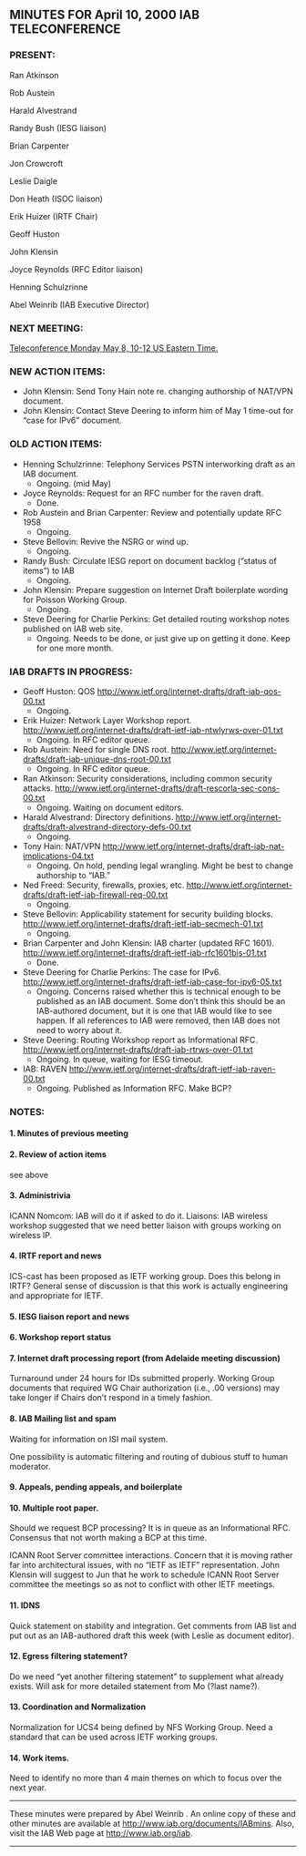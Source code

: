 
MINUTES FOR April 10, 2000 IAB TELECONFERENCE
---------------------------------------------


### PRESENT:



 Ran Atkinson  

 Rob Austein  

 Harald Alvestrand  

 Randy Bush (IESG liaison)  

 Brian Carpenter  

 Jon Crowcroft  

 Leslie Daigle  

 Don Heath (ISOC liaison)  

 Erik Huizer (IRTF Chair)  

 Geoff Huston  

 John Klensin  

 Joyce Reynolds (RFC Editor liaison)  

 Henning Schulzrinne  

Abel Weinrib (IAB Executive Director)


### NEXT MEETING:


[Teleconference Monday May 8, 10-12 US Eastern Time.](IABmins.2000-05-08.html)

### NEW ACTION ITEMS:


* John Klensin: Send Tony Hain note re. changing authorship of NAT/VPN document.
* John Klensin: Contact Steve Deering to inform him of May 1 time-out for “case for IPv6” document.


### OLD ACTION ITEMS:


* Henning Schulzrinne: Telephony Services PSTN interworking draft as an IAB document.
	+ Ongoing. (mid May)
* Joyce Reynolds: Request for an RFC number for the raven draft.
	+ Done.
* Rob Austein and Brian Carpenter: Review and potentially update RFC 1958
	+ Ongoing.
* Steve Bellovin: Revive the NSRG or wind up.
	+ Ongoing.
* Randy Bush: Circulate IESG report on document backlog (“status of items”) to IAB
	+ Ongoing.
* John Klensin: Prepare suggestion on Internet Draft boilerplate wording for Poisson Working Group.
	+ Ongoing.
* Steve Deering for Charlie Perkins: Get detailed routing workshop notes published on IAB web site.
	+ Ongoing. Needs to be done, or just give up on getting it done. Keep for one more month.


### IAB DRAFTS IN PROGRESS:


* Geoff Huston: QOS
	<http://www.ietf.org/internet-drafts/draft-iab-qos-00.txt>
	+ Ongoing.
* Erik Huizer: Network Layer Workshop report.
	<http://www.ietf.org/internet-drafts/draft-ietf-iab-ntwlyrws-over-01.txt>
	+ Ongoing. In RFC editor queue.
* Rob Austein: Need for single DNS root.
	<http://www.ietf.org/internet-drafts/draft-iab-unique-dns-root-00.txt>
	+ Ongoing. In RFC editor queue.
* Ran Atkinson: Security considerations, including common security attacks.
	<http://www.ietf.org/internet-drafts/draft-rescorla-sec-cons-00.txt>
	+ Ongoing. Waiting on document editors.
* Harald Alvestrand: Directory definitions.
	<http://www.ietf.org/internet-drafts/draft-alvestrand-directory-defs-00.txt>
	+ Ongoing.
* Tony Hain: NAT/VPN
	<http://www.ietf.org/internet-drafts/draft-iab-nat-implications-04.txt>
	+ Ongoing. On hold, pending legal wrangling. Might be best to change authorship to “IAB.”
* Ned Freed: Security, firewalls, proxies, etc.
	<http://www.ietf.org/internet-drafts/draft-ietf-iab-firewall-req-00.txt>
	+ Ongoing.
* Steve Bellovin: Applicability statement for security building blocks.
	<http://www.ietf.org/internet-drafts/draft-ietf-iab-secmech-01.txt>
	+ Ongoing.
* Brian Carpenter and John Klensin: IAB charter (updated RFC 1601).
	<http://www.ietf.org/internet-drafts/draft-ietf-iab-rfc1601bis-01.txt>
	+ Done.
* Steve Deering for Charlie Perkins: The case for IPv6.
	<http://www.ietf.org/internet-drafts/draft-ietf-iab-case-for-ipv6-05.txt>
	+ Ongoing. Concerns raised whether this is technical enough to be published as an IAB document. Some don’t think this should be an IAB-authored document, but it is one that IAB would like to see happen. If all references to IAB were removed, then IAB does not need to worry about it.
* Steve Deering: Routing Workshop report as Informational RFC.
	<http://www.ietf.org/internet-drafts/draft-iab-rtrws-over-01.txt>
	+ Ongoing. In queue, waiting for IESG timeout.
* IAB: RAVEN
	<http://www.ietf.org/internet-drafts/draft-ietf-iab-raven-00.txt>
	+ Ongoing. Published as Information RFC. Make BCP?


### NOTES:


#### 1. Minutes of previous meeting


#### 2. Review of action items

see above


#### 3. Administrivia

ICANN Nomcom: IAB will do it if asked to do it. Liaisons: IAB wireless workshop suggested that we need better liaison with groups working on wireless IP.


#### 4. IRTF report and news

ICS-cast has been proposed as IETF working group. Does this belong in IRTF? General sense of discussion is that this work is actually engineering and appropriate for IETF.


#### 5. IESG liaison report and news


#### 6. Workshop report status


#### 7. Internet draft processing report (from Adelaide meeting discussion)

Turnaround under 24 hours for IDs submitted properly. Working Group documents that required WG Chair authorization (i.e., .00 versions) may take longer if Chairs don’t respond in a timely fashion.


#### 8. IAB Mailing list and spam


 Waiting for information on ISI mail system.  

One possibility is automatic filtering and routing of dubious stuff to human moderator.

#### 9. Appeals, pending appeals, and boilerplate


#### 10. Multiple root paper.

Should we request BCP processing? It is in queue as an Informational RFC. Consensus that not worth making a BCP at this time.


 ICANN Root Server committee interactions. Concern that it is moving rather far into architectural issues, with no “IETF as IETF” representation. John Klensin will suggest to Jun that he work to schedule ICANN Root Server committee the meetings so as not to conflict with other IETF meetings.
 


#### 11. IDNS

Quick statement on stability and integration. Get comments from IAB list and put out as an IAB-authored draft this week (with Leslie as document editor).


#### 12. Egress filtering statement?

Do we need “yet another filtering statement” to supplement what already exists. Will ask for more detailed statement from Mo (?last name?).


#### 13. Coordination and Normalization

Normalization for UCS4 being defined by NFS Working Group. Need a standard that can be used across IETF working groups.


#### 14. Work items.

Need to identify no more than 4 main themes on which to focus over the next year.





---


These minutes were prepared by Abel Weinrib . An online copy of these and other minutes are available at http://www.iab.org/documents/IABmins. Also, visit the IAB Web page at http://www.iab.org/iab. 




---


